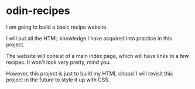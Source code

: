 # odin-recipes
I am going to build a basic recipe website.

I will put all the HTML knowledge I have acquired into practice in this project.

The website will consist of a main index page, which will have links to a few recipes. It won't look very pretty, mind you.

However, this project is just to build my HTML chops! I will revisit this project in the future to style it up with CSS.